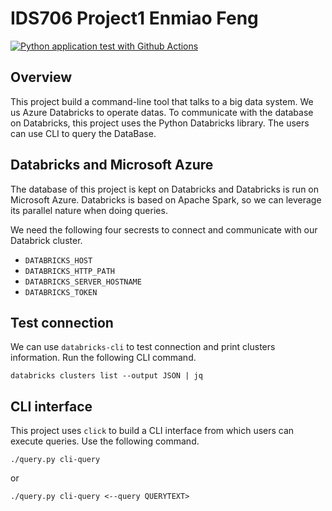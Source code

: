 # IDS706 Project1 Enmiao Feng

[![Python application test with Github Actions](https://github.com/nogibjj/ids-706-project-1-chang/actions/workflows/main.yml/badge.svg)](https://github.com/nogibjj/enmiao-codespaces/actions/workflows/main.yml)

## Overview
This project build a command-line tool that talks to a big data system. We us Azure Databricks to operate datas. To communicate with the database on Databricks, this project uses the Python Databricks library. The users can use CLI to query the DataBase.

## Databricks and Microsoft Azure
The database of this project is kept on Databricks and Databricks is run on Microsoft Azure. Databricks is based on Apache Spark, so we can leverage its parallel nature when doing queries.

We need the following four secrests to connect and communicate with our Databrick cluster.
- ```DATABRICKS_HOST```
- ```DATABRICKS_HTTP_PATH```
- ```DATABRICKS_SERVER_HOSTNAME```
- ```DATABRICKS_TOKEN```

## Test connection
We can use ```databricks-cli``` to test connection and print clusters information. Run the following CLI command.

```
databricks clusters list --output JSON | jq
```

## CLI interface
This project uses ```click``` to build a CLI interface from which users can execute queries. Use the following command.

```
./query.py cli-query
```

or

```
./query.py cli-query <--query QUERYTEXT>
